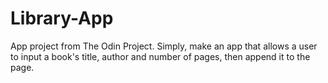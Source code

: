 # Library-App
 App project from The Odin Project. Simply, make an app that allows a user to input a book's title, author and number of pages, then append it to the page.
